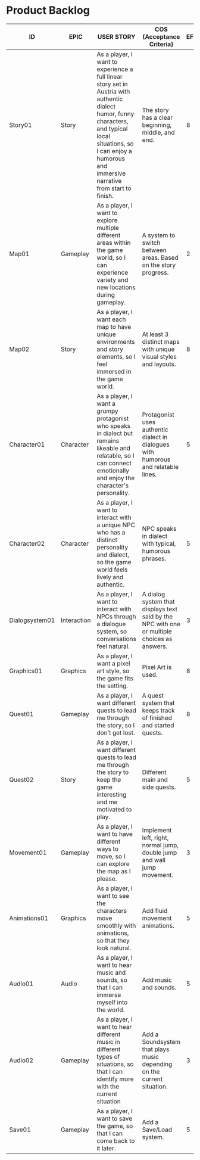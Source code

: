 # Product Backlog
| ID           | EPIC        | USER STORY                                                                                                                        | COS (Acceptance Criteria)                                                   | EFFORT |
|--------------|-------------|----------------------------------------------------------------------------------------------------------------------------------|-----------------------------------------------------------------------------|--------|
| Story01      | Story       | As a player, I want to experience a full linear story set in Austria with authentic dialect humor, funny characters, and typical local situations, so I can enjoy a humorous and immersive narrative from start to finish. | The story has a clear beginning, middle, and end.                          | 8      |
| Map01        | Gameplay    | As a player, I want to explore multiple different areas within the game world, so I can experience variety and new locations during gameplay. | A system to switch between areas. Based on the story progress.             | 2      |
| Map02        | Story       | As a player, I want each map to have unique environments and story elements, so I feel immersed in the game world.                | At least 3 distinct maps with unique visual styles and layouts.            | 8      |
| Character01  | Character   | As a player, I want a grumpy protagonist who speaks in dialect but remains likeable and relatable, so I can connect emotionally and enjoy the character's personality. | Protagonist uses authentic dialect in dialogues with humorous and relatable lines. | 5      |
| Character02  | Character   | As a player, I want to interact with a unique NPC who has a distinct personality and dialect, so the game world feels lively and authentic. | NPC speaks in dialect with typical, humorous phrases.                      | 5      |
| Dialogsystem01 | Interaction | As a player, I want to interact with NPCs through a dialogue system, so conversations feel natural.                               | A dialog system that displays text said by the NPC with one or multiple choices as answers. | 3      |
| Graphics01   | Graphics    | As a player, I want a pixel art style, so the game fits the setting.                                                               | Pixel Art is used.                                                          | 8      |
| Quest01      | Gameplay    | As a player, I want different quests to lead me through the story, so I don’t get lost.                                            | A quest system that keeps track of finished and started quests.            | 8      |
| Quest02      | Story       | As a player, I want different quests to lead me through the story to keep the game interesting and me motivated to play.          | Different main and side quests.                                            | 5      |
| Movement01   | Gameplay    | As a player, I want to have different ways to move, so I can explore the map as I please.                                          | Implement left, right, normal jump, double jump and wall jump movement.    | 3      |
| Animations01 | Graphics    | As a player, I want to see the characters move smoothly with animations, so that they look natural.                               | Add fluid movement animations.                                             | 5      |
| Audio01      | Audio       | As a player, I want to hear music and sounds, so that I can immerse myself into the world.                                         | Add music and sounds.                                                      | 5      |
| Audio02      | Gameplay    | As a player, I want to hear different music in different types of situations, so that I can identify more with the current situation | Add a Soundsystem that plays music depending on the current situation.    | 3      |
| Save01      | Gameplay    | As a player, I want to save the game, so that I can come back to it later.                                                         | Add a Save/Load system.                                                    | 5      |
